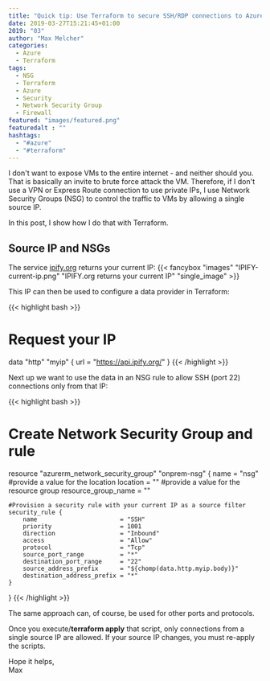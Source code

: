 ```yaml
---
title: "Quick tip: Use Terraform to secure SSH/RDP connections to Azure VMs"
date: 2019-03-27T15:21:45+01:00
2019: "03"
author: "Max Melcher"
categories:
  - Azure
  - Terraform
tags:
  - NSG
  - Terraform
  - Azure
  - Security
  - Network Security Group
  - Firewall
featured: "images/featured.png"
featuredalt : ""
hashtags: 
  - "#azure"
  - "#terraform"
---
```


I don't want to expose VMs to the entire internet - and neither should you. That is basically an invite to brute force attack the VM.
Therefore, if I don't use a VPN or Express Route connection to use private IPs, I use Network Security Groups (NSG) to control the traffic to VMs by allowing a single source IP.

In this post, I show how I do that with Terraform.
<!--more-->

## Source IP and NSGs

The service [ipify.org](https://api.ipify.org/) returns your current IP:
{{< fancybox "images" "IPIFY-current-ip.png" "IPIFY.org returns your current IP" "single_image" >}}

This IP can then be used to configure a data provider in Terraform:

{{< highlight bash >}}
# Request your IP 
data "http" "myip" {
  url = "https://api.ipify.org/"
}
{{< /highlight >}}

Next up we want to use the data in an NSG rule to allow SSH (port 22) connections only from that IP:

{{< highlight bash >}}
# Create Network Security Group and rule
resource "azurerm_network_security_group" "onprem-nsg" {
    name                = "nsg"
    #provide a value for the location
    location            = ""
    #provide a value for the resource group
    resource_group_name = ""

    #Provision a security rule with your current IP as a source filter
    security_rule {
        name                       = "SSH"
        priority                   = 1001
        direction                  = "Inbound"
        access                     = "Allow"
        protocol                   = "Tcp"
        source_port_range          = "*"
        destination_port_range     = "22"
        source_address_prefix      = "${chomp(data.http.myip.body)}"
        destination_address_prefix = "*"
    }
}
{{< /highlight >}}

The same approach can, of course, be used for other ports and protocols.

Once you execute/**terraform apply** that script, only connections from a single source IP are allowed. If your source IP changes, you must re-apply the scripts.

Hope it helps,  
Max